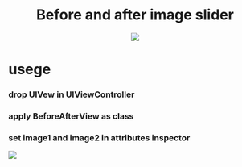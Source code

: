 # <h1 align="center">Before and after image slider</h1>
<p align="center">
  <img src="https://media.giphy.com/media/sZyq63KVLYuvm/giphy.gif"/>
</p>
 
<h1> usege </h1>
<h3> drop UIVew in UIViewController </h3>
<h3> apply BeforeAfterView as class </h3>
<h3> set image1 and image2 in attributes inspector </h3>
<img src="https://s23.postimg.org/t5a8clz6j/Screen_Shot_2016_12_13_at_1_11_41_PM.png"/>
